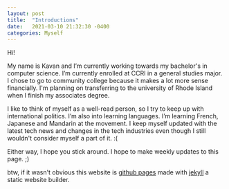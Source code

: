 ```yaml
---
layout: post
title:  "Introductions"
date:   2021-03-10 21:32:30 -0400
categories: Myself
---
```

Hi!

My name is Kavan and I’m currently working towards my bachelor's in computer science. I’m currently enrolled at CCRI in a general studies major. I chose to go to community college because it makes a lot more sense financially. I'm planning on transferring to the university of Rhode Island when I finish my associates degree. 

I like to think of myself as a well-read person, so I try to keep up with international politics. I’m also into learning languages. I’m learning French, Japanese and Mandarin at the movement. I keep myself updated with the latest tech news and changes in the tech industries even though I still wouldn't consider myself a part of it. :( 

Either way, I hope you stick around. I hope to make weekly updates to this page. ;) 

btw, if it wasn't obvious this website is [github pages][github-page] made with [jekyll][jekyll-web] a static website builder.


[jekyll-web]: https://jekyllrb.com/
[github-page]: https://pages.github.com/
